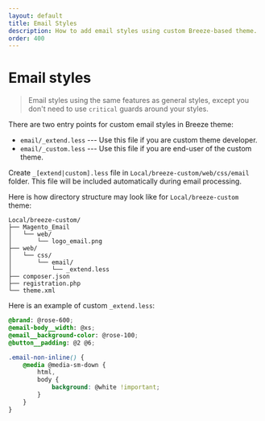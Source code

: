 ```yaml
---
layout: default
title: Email Styles
description: How to add email styles using custom Breeze-based theme.
order: 400
---
```


# Email styles

> Email styles using the same features as general styles, except you don't
> need to use `critical` guards around your styles.

There are two entry points for custom email styles in Breeze theme:

 -  `email/_extend.less` --- Use this file if you are custom theme developer.
 -  `email/_custom.less` --- Use this file if you are end-user of the custom theme.

Create `_[extend|custom].less` file in `Local/breeze-custom/web/css/email` folder.
This file will be included automatically during email processing.

Here is how directory structure may look like for `Local/breeze-custom` theme:

```
Local/breeze-custom/
├── Magento_Email
│   └── web/
│       └── logo_email.png
├── web/
│   └── css/
│       └── email/
│           └── _extend.less
├── composer.json
├── registration.php
└── theme.xml
```

Here is an example of custom `_extend.less`:

```scss
@brand: @rose-600;
@email-body__width: @xs;
@email__background-color: @rose-100;
@button__padding: @2 @6;

.email-non-inline() {
    @media @media-sm-down {
        html,
        body {
            background: @white !important;
        }
    }
}
```
